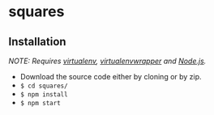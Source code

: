 # squares

## Installation

*NOTE: Requires [virtualenv](http://virtualenv.readthedocs.org/en/latest/),
[virtualenvwrapper](http://virtualenvwrapper.readthedocs.org/en/latest/) and
[Node.js](http://nodejs.org/).*

* Download the source code either by cloning or by zip.
* `$ cd squares/`
* `$ npm install`
* `$ npm start`

